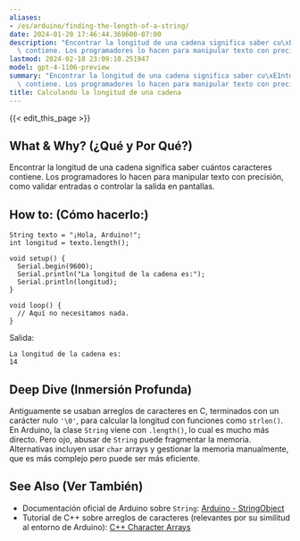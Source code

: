 ```yaml
---
aliases:
- /es/arduino/finding-the-length-of-a-string/
date: 2024-01-20 17:46:44.369600-07:00
description: "Encontrar la longitud de una cadena significa saber cu\xE1ntos caracteres\
  \ contiene. Los programadores lo hacen para manipular texto con precisi\xF3n, como\u2026"
lastmod: 2024-02-18 23:09:10.251947
model: gpt-4-1106-preview
summary: "Encontrar la longitud de una cadena significa saber cu\xE1ntos caracteres\
  \ contiene. Los programadores lo hacen para manipular texto con precisi\xF3n, como\u2026"
title: Calculando la longitud de una cadena
---
```


{{< edit_this_page >}}

## What & Why? (¿Qué y Por Qué?)
Encontrar la longitud de una cadena significa saber cuántos caracteres contiene. Los programadores lo hacen para manipular texto con precisión, como validar entradas o controlar la salida en pantallas.

## How to: (Cómo hacerlo:)
```Arduino
String texto = "¡Hola, Arduino!";
int longitud = texto.length();

void setup() {
  Serial.begin(9600);
  Serial.println("La longitud de la cadena es:");
  Serial.println(longitud);
}

void loop() {
  // Aquí no necesitamos nada.
}
```
Salida:
```
La longitud de la cadena es:
14
```

## Deep Dive (Inmersión Profunda)
Antiguamente se usaban arreglos de caracteres en C, terminados con un carácter nulo `'\0'`, para calcular la longitud con funciones como `strlen()`. En Arduino, la clase `String` viene con `.length()`, lo cual es mucho más directo. Pero ojo, abusar de `String` puede fragmentar la memoria. Alternativas incluyen usar `char` arrays y gestionar la memoria manualmente, que es más complejo pero puede ser más eficiente.

## See Also (Ver También)
- Documentación oficial de Arduino sobre `String`: [Arduino - StringObject](https://www.arduino.cc/reference/en/language/variables/data-types/stringobject/)
- Tutorial de C++ sobre arreglos de caracteres (relevantes por su similitud al entorno de Arduino): [C++ Character Arrays](https://www.cplusplus.com/doc/tutorial/ntcs/)
